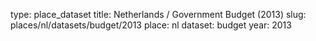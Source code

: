 type: place_dataset
title: Netherlands / Government Budget (2013)
slug: places/nl/datasets/budget/2013
place: nl
dataset: budget
year: 2013
